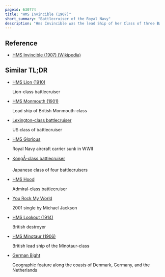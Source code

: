 ```yaml
---
pageid: 630774
title: "HMS Invincible (1907)"
short_summary: "Battlecruiser of the Royal Navy"
description: "Hms Invincible was the lead Ship of her Class of three Battlecruisers designed for the Royal Navy in the first Decade of the 20th Century and the first Battlecruiser built by any Country in the World. During the First World War, she participated in the Battle of Heligoland Bight in a minor Role, as she was the oldest and slowest of the british Battlecruisers present. During the Battle of the Falkland Islands, Invincible and her sister ship Inflexible sank the armoured cruisers Scharnhorst and Gneisenau almost without loss to themselves, despite numerous hits by the German ships."
---
```


## Reference

- [HMS Invincible (1907) (Wikipedia)](https://en.wikipedia.org/?curid=630774)

## Similar TL;DR

- [HMS Lion (1910)](/tldr/en/hms-lion-1910)

  Lion-class battlecruiser

- [HMS Monmouth (1901)](/tldr/en/hms-monmouth-1901)

  Lead ship of British Monmouth-class

- [Lexington-class battlecruiser](/tldr/en/lexington-class-battlecruiser)

  US class of battlecruiser

- [HMS Glorious](/tldr/en/hms-glorious)

  Royal Navy aircraft carrier sunk in WWII

- [KongÅ-class battlecruiser](/tldr/en/kongo-class-battlecruiser)

  Japanese class of four battlecruisers

- [HMS Hood](/tldr/en/hms-hood)

  Admiral-class battlecruiser

- [You Rock My World](/tldr/en/you-rock-my-world)

  2001 single by Michael Jackson

- [HMS Lookout (1914)](/tldr/en/hms-lookout-1914)

  British destroyer

- [HMS Minotaur (1906)](/tldr/en/hms-minotaur-1906)

  British lead ship of the Minotaur-class

- [German Bight](/tldr/en/german-bight)

  Geographic feature along the coasts of Denmark, Germany, and the Netherlands
